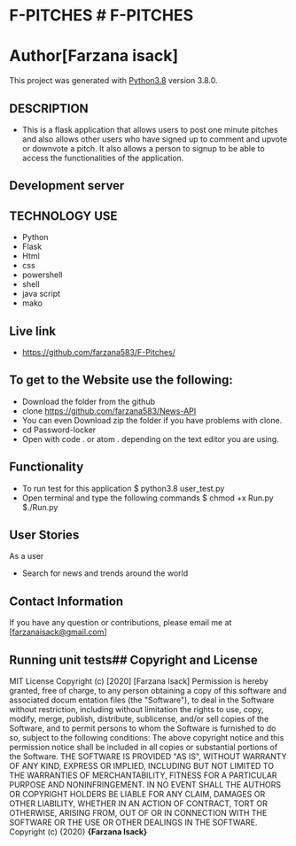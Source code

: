 # F-PITCHES # F-PITCHES
# Author[Farzana isack]
This project was generated with [Python3.8](https://github.com/farzana583/F-Pitches/) version 3.8.0.
  ## DESCRIPTION
  * This is a flask application that allows users to post one minute pitches and also allows other users who have signed up to comment and upvote or downvote a pitch. It also allows a person to signup to be able to access the functionalities of the application.
## Development server
## TECHNOLOGY USE
 * Python
 * Flask
 * Html
 * css
 * powershell
 * shell
 * java script
 * mako
## Live link
* https://github.com/farzana583/F-Pitches/
## To get to the Website use the following:
* Download the folder from the github
* clone https://github.com/farzana583/News-API
* You can even Download zip the folder if you have problems with clone.
* cd Password-locker
* Open with code . or atom . depending on the text editor you are   using.
## Functionality
* To run test for this application
        $ python3.8 user_test.py
 * Open terminal and type the following commands
        $ chmod +x Run.py
        $./Run.py
## User Stories
As a user
* Search for news and trends around the world
## Contact Information
If you have any question or contributions, please email me at [farzanaisack@gmail.com]
## Running unit tests## Copyright and License
MIT License
Copyright (c) [2020] [Farzana Isack]
Permission is hereby granted, free of charge, to any person obtaining a copy
of this software and associated docum entation files (the "Software"), to deal
in the Software without restriction, including without limitation the rights
to use, copy, modify, merge, publish, distribute, sublicense, and/or sell
copies of the Software, and to permit persons to whom the Software is
furnished to do so, subject to the following conditions:
The above copyright notice and this permission notice shall be included in all
copies or substantial portions of the Software.
THE SOFTWARE IS PROVIDED "AS IS", WITHOUT WARRANTY OF ANY KIND, EXPRESS OR
IMPLIED, INCLUDING BUT NOT LIMITED TO THE WARRANTIES OF MERCHANTABILITY,
FITNESS FOR A PARTICULAR PURPOSE AND NONINFRINGEMENT. IN NO EVENT SHALL THE
AUTHORS OR COPYRIGHT HOLDERS BE LIABLE FOR ANY CLAIM, DAMAGES OR OTHER
LIABILITY, WHETHER IN AN ACTION OF CONTRACT, TORT OR OTHERWISE, ARISING FROM,
OUT OF OR IN CONNECTION WITH THE SOFTWARE OR THE USE OR OTHER DEALINGS IN THE
SOFTWARE.
Copyright (c) {2020} **{Farzana Isack}**

